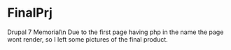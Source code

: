 # FinalPrj
Drupal 7 Memorial\n
Due to the first page having php in the name the page wont render, so I left some pictures of the final product.
